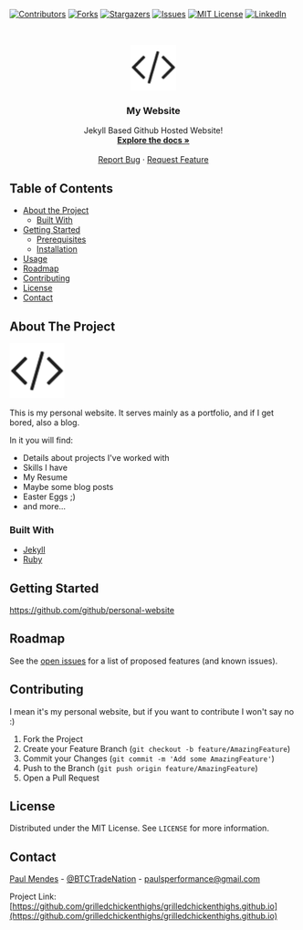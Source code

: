


<!-- PROJECT SHIELDS -->

[![Contributors][contributors-shield]][contributors-url]
[![Forks][forks-shield]][forks-url]
[![Stargazers][stars-shield]][stars-url]
[![Issues][issues-shield]][issues-url]
[![MIT License][license-shield]][license-url]
[![LinkedIn][linkedin-shield]][linkedin-url]



<!-- PROJECT LOGO -->
<br />
<p align="center">
  <a href="https://github.com/grilledchickenthighs/grilledchickenthighs.github.io">
    <img src="assets/img/favicon/favicon-96x96.png" alt="Logo" width="80" height="80">
  </a>

  <h3 align="center">My Website</h3>

  <p align="center">
  Jekyll Based Github Hosted Website!
    <br />
    <a href="#usage"><strong>Explore the docs »</strong></a>
    <br />
    <br />
    <a href="https://github.com/grilledchickenthighs/grilledchickenthighs.github.io/issues">Report Bug</a>
    ·
    <a href="https://github.com/grilledchickenthighs/grilledchickenthighs.github.io/issues">Request Feature</a>
  </p>
</p>



<!-- TABLE OF CONTENTS -->
## Table of Contents

* [About the Project](#about-the-project)
  * [Built With](#built-with)
* [Getting Started](#getting-started)
  * [Prerequisites](#prerequisites)
  * [Installation](#installation)
* [Usage](#usage)
* [Roadmap](#roadmap)
* [Contributing](#contributing)
* [License](#license)
* [Contact](#contact)



<!-- ABOUT THE PROJECT -->
## About The Project

[![Product Name Screen Shot][product-screenshot]](https://grilledchickenthighs.github.io)

This is my personal website. It serves mainly as a portfolio, and if I get bored, also a blog.

In it you will find:
* Details about projects I've worked with
* Skills I have
* My Resume
* Maybe some blog posts
* Easter Eggs ;)
* and more...


### Built With

* [Jekyll](https://github.com/topics/jekyll)
* [Ruby](https://github.com/topics/ruby)



<!-- GETTING STARTED -->
## Getting Started

https://github.com/github/personal-website


<!-- ROADMAP -->
## Roadmap

See the [open issues](https://github.com/grilledchickenthighs/grilledchickenthighs.github.io/issues) for a list of proposed features (and known issues).


<!-- CONTRIBUTING -->
## Contributing
I mean it's my personal website, but if you want to contribute I won't say no :)

1. Fork the Project
2. Create your Feature Branch (`git checkout -b feature/AmazingFeature`)
3. Commit your Changes (`git commit -m 'Add some AmazingFeature'`)
4. Push to the Branch (`git push origin feature/AmazingFeature`)
5. Open a Pull Request

<!-- LICENSE -->
## License

Distributed under the MIT License. See `LICENSE` for more information.



<!-- CONTACT -->
## Contact

[Paul Mendes](https://grilledchickenthighs.github.io/) - [@BTCTradeNation](https://twitter.com/BTCTradeNation) - [paulsperformance@gmail.com](mailto:paulseperformance@gmail.com)

Project Link: [https://github.com/grilledchickenthighs/grilledchickenthighs.github.io](https://github.com/grilledchickenthighs/grilledchickenthighs.github.io)



<!-- MARKDOWN LINKS & IMAGES -->
<!-- https://www.markdownguide.org/basic-syntax/#reference-style-links -->
[contributors-shield]: https://img.shields.io/github/contributors/grilledchickenthighs/grilledchickenthighs.github.io?style=flat-square
[contributors-url]: https://github.com/GrilledChickenThighs/grilledchickenthighs.github.io/graphs/contributors
[forks-shield]: https://img.shields.io/github/forks/grilledchickenthighs/grilledchickenthighs.github.io?style=flat-sqaure
[forks-url]: https://github.com/GrilledChickenThighs/grilledchickenthighs.github.io/network/members
[stars-shield]: https://img.shields.io/github/stars/grilledchickenthighs/grilledchickenthighs.github.io?style=flat-square
[stars-url]: https://github.com/grilledchickenthighs/grilledchickenthighs.github.io/stargazers
[issues-shield]: https://img.shields.io/github/issues/grilledchickenthighs/grilledchickenthighs.github.io.svg?style=flat-square
[issues-url]: https://github.com/grilledchickenthighs/grilledchickenthighs.github.io/issues
[license-shield]: https://img.shields.io/github/license/grilledchickenthighs/grilledchickenthighs.github.io.svg?style=flat-square
[license-url]: https://github.com/grilledchickenthighs/grilledchickenthighs.github.io/blob/master/LICENSE.txt
[linkedin-shield]: https://img.shields.io/badge/-LinkedIn-black.svg?style=flat-square&logo=linkedin&colorB=555
[linkedin-url]: https://linkedin.com/in/paul-mendes
[product-screenshot]: assets/img/favicon/favicon-96x96.png